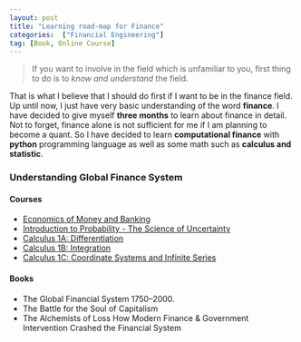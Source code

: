 ```yaml
---
layout: post
title: "Learning road-map for Finance"
categories:  ["Financial Engineering"]
tag: [Book, Online Course]
---
```


> If you want to involve in  the field which is unfamiliar to you, first thing to do is to *know and understand* the field.

That is what I believe that I should do first if I want to be in the finance field. Up until now, I just have very basic understanding of the word **finance**. I have decided to give myself **three months** to learn  about finance in detail. Not to forget, finance alone is not sufficient for me if I am planning to become a quant. So I have decided to learn **computational finance** with **python** programming language as well as some math such as **calculus and statistic**.


### Understanding **Global Finance System**

#### Courses
* [Economics of Money and Banking](https://www.coursera.org/learn/money-banking)
* [Introduction to Probability - The Science of Uncertainty](https://courses.edx.org/courses/course-v1:MITx+6.041x_4+1T2017/course/)
* [Calculus 1A: Differentiation](https://courses.edx.org/courses/course-v1:MITx+18.01.1x+2T2018/course/)
* [Calculus 1B: Integration](https://courses.edx.org/courses/course-v1:MITx+18.01.2x+3T2017/course/)
* [Calculus 1C: Coordinate Systems and Infinite Series](https://courses.edx.org/courses/course-v1:MITx+18.01.3x+2T2018/course/)

#### Books
* The Global Financial System 1750–2000.
* The Battle for the Soul of Capitalism
* The Alchemists of Loss How Modern Finance & Government Intervention Crashed the Financial System
